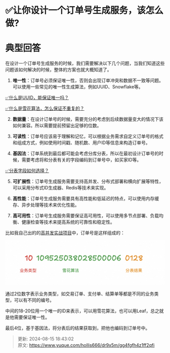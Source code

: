 # ✅让你设计一个订单号生成服务，该怎么做?

# 典型回答


在设计一个订单号生成服务的时候，我们需要解决以下几个问题，当我们知道这些问题该如何解决的时候，整体的方案也就大概知道了。



1. **唯一性**：订单号必须保证唯一性，否则会出现订单冲突和数据不一致等问题。可以使用一些常见的唯一性生成算法，例如UUID、Snowflake等。



[✅什么是UUID，能保证唯一吗？](https://www.yuque.com/hollis666/dr9x5m/pi2zfc9ykug141im)



[✅什么是雪花算法，怎么保证不重复的？](https://www.yuque.com/hollis666/dr9x5m/rsocc4sd7v9i0pvc)



2. **数据量**：在设计订单号的时候，需要充分的考虑到后续数据量变大的情况下该如何兼容。所以需要提前预留出足够的位数。



3. **可读性**：订单号应该易于理解和记忆，可以根据业务需求自定义订单号的格式和组成方式，例如使用时间戳、随机数、用户ID等信息来构造订单号。



4. **基因法**：订单系统到最后都可能会考虑分库分表，所以在最初设计订单号的时候，需要考虑将和分表有关的字段编码到订单号中，如买家ID等。



[✅分表字段如何选择？](https://www.yuque.com/hollis666/dr9x5m/mec4ust5rpfob78r#RQJEr)



5. **可扩展性**：订单号生成服务需要支持高并发、分布式部署和横向扩展等特性，可以采用分布式ID生成器、Redis等技术来实现。



6. **高性能**：订单号生成服务需要具有高性能和低延迟的特点，可以使用内存缓存、异步处理等技术来优化性能。



7. **高可用性**：订单号生成服务需要保证高可用性，可以使用多节点部署、负载均衡、健康检查等技术来提高系统的可靠性和稳定性。



比如我自己出的的[高并发实战项目](http://nfturbo.wiki/nfturbo/)中，订单号是这样组成的：



![1723718408978-41daed0b-219a-49f3-a318-b8e78c0eb7fd.png](./img/In2c1PjB5ohZ8CvB/1723718408978-41daed0b-219a-49f3-a318-b8e78c0eb7fd-413506.png)



通过2位数字表示业务类型，如交易订单、支付单、结算单等都是不同的业务类型，可以有不同的编号。

中间的18-20位用一个唯一的ID来表示，可以用雪花算法，也可以用Leaf，总之就是他需要保证唯一性。

最后4位，基于基因法，将分表后的结果获取到，把他也编码到订单号中。







> 更新: 2024-08-15 18:43:02  
> 原文: <https://www.yuque.com/hollis666/dr9x5m/gg4fgfh4z1ff2qfi>